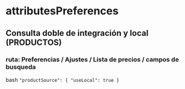 # attributesPreferences


## Consulta doble de integración y local (PRODUCTOS)
### ruta: Preferencias / Ajustes / Lista de precios / campos de busqueda

bash `
  "productSource": {
    "useLocal": true
  }
`

